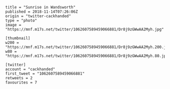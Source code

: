 ```
title = "Sunrise in Wandsworth"
published = 2018-11-14T07:26:06Z
origin = "twitter-cackhanded"
type = "photo"
image = "https://mnf.m17s.net/twitter/1062607589459066881/Dr8j9zGWwAA2Myh.jpg"

[thumbnail]
w200 = "https://mnf.m17s.net/twitter/1062607589459066881/Dr8j9zGWwAA2Myh.200.jpg"
w80 = "https://mnf.m17s.net/twitter/1062607589459066881/Dr8j9zGWwAA2Myh.80.jpg"

[twitter]
account = "cackhanded"
first_tweet = "1062607589459066881"
retweets = 2
favourites = 7
```

<p class='image'><img src='https://mnf.m17s.net/twitter/1062607589459066881/Dr8j9zGWwAA2Myh.jpg' alt=''></p>

